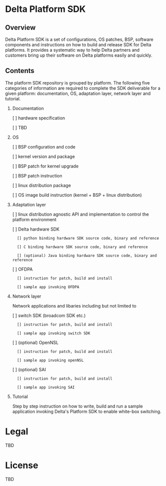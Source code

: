 # Delta Platform SDK


## Overview

Delta Platform SDK is a set of configurations, OS patches, BSP, software components and instructions on how to build and release SDK for Delta platforms. It provides a systematic way to help Delta partners and customers bring up their software on Delta platforms easily and quickly.


## Contents 
The platform SDK repository is grouped by platform. The following five categories of information are required to complete the SDK deliverable for a given platform: documentation, OS, adaptation layer, network layer and tutorial.

1. Documentation 

   [ ] hardware specification

   [ ] TBD

2. OS 

   [ ] BSP configuration and code

   [ ] kernel version and package 

   [ ] BSP patch for kernel upgrade 

   [ ] BSP patch instruction 

   [ ] linux distribution package 

   [ ] OS image build instruction (kernel + BSP + linux distribution)

3. Adaptation layer   

   [ ] linux distribution agnostic API and implementation to control the platform environment 

   [ ] Delta hardware SDK 

         [] python binding hardware SDK source code, binary and reference 
         
         [] C binding hardware SDK source code, binary and reference 

         [] (optional) Java binding hardware SDK source code, binary and reference

   [ ] OFDPA 

         [] instruction for patch, build and install

         [] sample app invoking OFDPA

4. Network layer 

   Network applications and libaries including but not limited to 

   [ ] switch SDK (broadcom SDK etc.)

         [] instruction for patch, build and install

         [] sample app invoking switch SDK

   [ ] (optional) OpenNSL 

         [] instruction for patch, build and install

         [] sample app invoking openNSL 

   [ ] (optional) SAI

         [] instruction for patch, build and install

         [] sample app invoking SAI

5. Tutorial 

   Step by step instruction on how to write, build and run a sample application invoking Delta's Platform SDK to enable white-box switching.


# Legal

TBD 

# License

TBD
